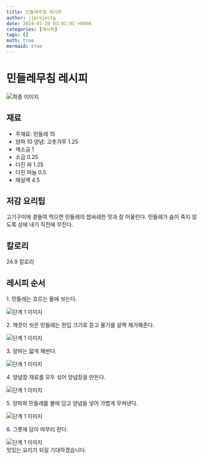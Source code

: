 ```yaml
---
title: 민들레무침 레시피
author: jjprojectg
date: 2024-01-20 03:01:01 +0000
categories: [레시피]
tags: []
math: true
mermaid: true
---
```

<meta name="og:type" content="website"/>
<meta charset="UTF-8"/>
<div class="header">
  <h1>민들레무침 레시피</h1>
</div>

<div class="container my-4">
  <div class="row">
    <div class="col-12 col-md-6">
      <div class="recipe-image">
        <img src="http://www.foodsafetykorea.go.kr/uploadimg/20141118/20141118102036_1416273636697.jpg" class="step-image" alt="최종 이미지"/>
      </div>
    </div>
    <div class="col-12 col-md-6">
      <div class="ingredients">
        <h2>재료</h2>
        <ul class="card">
          <li> 주재료: 민들레 15 </li>
          <li>  양파 10 양념: 고춧가루 1.25 </li>
          <li>  깨소금 1 </li>
          <li>  소금 0.25 </li>
          <li>  다진 파 1.25 </li>
          <li>  다진 마늘 0.5 </li>
          <li>  매실액 4.5 </li>
</ul>
      </div>
    </div>
    <div class="col-12 col-md-6">
      <div class="ingredients">
        <h2>저감 요리팁</h2>
        <div class="card"> 
          <p>
            고기구이에 곁들여 먹으면 민들레의 쌉싸레한 맛과 잘 어울린다. 민들레가 숨이 죽지 않도록 상에 내기 직전에 무친다.
          </p>
        </div>
      </div>
      <div class="ingredients">
        <h2>칼로리</h2>
        <div class="card"> 
          <p>
            24.9 칼로리
          </p>
        </div>
      </div>
    </div>
  </div>

  <h2 class="my-4">레시피 순서</h2>
  <div class="card recipe-card">
    <div class="card-body recipe-step">
      <p class="card-text step-description">1. 민들레는 흐르는 물에 씻는다.</p>
      <img src="http://www.foodsafetykorea.go.kr/uploadimg/cook/767-1.jpg" alt="단계 1 이미지" class="step-image"/>
    </div>
  </div>
  <div class="card recipe-card">
    <div class="card-body recipe-step">
      <p class="card-text step-description">2. 깨끗이 씻은 민들레는 한입 크기로 뜯고 물기를 살짝 제거해준다.</p>
      <img src="http://www.foodsafetykorea.go.kr/uploadimg/cook/767-2.jpg" alt="단계 1 이미지" class="step-image"/>
    </div>
  </div>
  <div class="card recipe-card">
    <div class="card-body recipe-step">
      <p class="card-text step-description">3. 양파는 얇게 채썬다.</p>
      <img src="http://www.foodsafetykorea.go.kr/uploadimg/cook/767-3.jpg" alt="단계 1 이미지" class="step-image"/>
    </div>
  </div>
  <div class="card recipe-card">
    <div class="card-body recipe-step">
      <p class="card-text step-description">4. 양념장 재료를 모두 섞어 양념장을 만든다.</p>
      <img src="http://www.foodsafetykorea.go.kr/uploadimg/cook/767-4.jpg" alt="단계 1 이미지" class="step-image"/>
    </div>
  </div>
  <div class="card recipe-card">
    <div class="card-body recipe-step">
      <p class="card-text step-description">5. 양파와 민들레를 볼에 담고 양념을 넣어 가볍게 무쳐낸다.</p>
      <img src="http://www.foodsafetykorea.go.kr/uploadimg/cook/767-5.jpg" alt="단계 1 이미지" class="step-image"/>
    </div>
  </div>
  <div class="card recipe-card">
    <div class="card-body recipe-step">
      <p class="card-text step-description">6. 그릇에 담아 마무리 한다.</p>
      <img src="http://www.foodsafetykorea.go.kr/uploadimg/cook/767-6.jpg" alt="단계 1 이미지" class="step-image"/>
    </div>
  </div>

</div>
맛있는 요리가 되길 기대하겠습니다.
